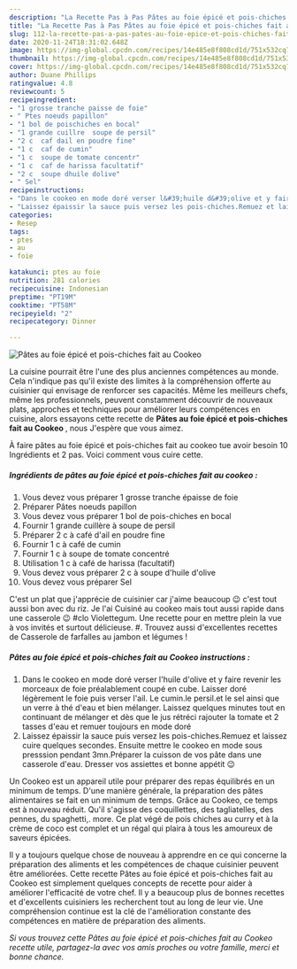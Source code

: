```yaml
---
description: "La Recette Pas à Pas Pâtes au foie épicé et pois-chiches fait au Cookeo"
title: "La Recette Pas à Pas Pâtes au foie épicé et pois-chiches fait au Cookeo"
slug: 112-la-recette-pas-a-pas-pates-au-foie-epice-et-pois-chiches-fait-au-cookeo
date: 2020-11-24T18:31:02.648Z
image: https://img-global.cpcdn.com/recipes/14e485e8f808cd1d/751x532cq70/pates-au-foie-epice-et-pois-chiches-fait-au-cookeo-photo-principale-de-la-recette.jpg
thumbnail: https://img-global.cpcdn.com/recipes/14e485e8f808cd1d/751x532cq70/pates-au-foie-epice-et-pois-chiches-fait-au-cookeo-photo-principale-de-la-recette.jpg
cover: https://img-global.cpcdn.com/recipes/14e485e8f808cd1d/751x532cq70/pates-au-foie-epice-et-pois-chiches-fait-au-cookeo-photo-principale-de-la-recette.jpg
author: Duane Phillips
ratingvalue: 4.8
reviewcount: 5
recipeingredient:
- "1 grosse tranche paisse de foie"
- " Ptes noeuds papillon"
- "1 bol de poischiches en bocal"
- "1 grande cuillre  soupe de persil"
- "2 c  caf dail en poudre fine"
- "1 c  caf de cumin"
- "1 c  soupe de tomate concentr"
- "1 c  caf de harissa facultatif"
- "2 c  soupe dhuile dolive"
- " Sel"
recipeinstructions:
- "Dans le cookeo en mode doré verser l&#39;huile d&#39;olive et y faire revenir les morceaux de foie préalablement coupé en cube. Laisser doré légèrement le foie puis verser l&#39;ail. Le cumin.le persil.et le sel ainsi que un verre à thé d&#39;eau et bien mélanger. Laissez quelques minutes tout en continuant de mélanger et dès que le jus rétréci rajouter la tomate et 2 tasses d&#39;eau et remuer toujours en mode doré"
- "Laissez épaissir la sauce puis versez les pois-chiches.Remuez et laissez cuire quelques secondes. Ensuite mettre le cookeo en mode sous presssion pendant 3mn.Préparer la cuisson de vos pâte dans une casserole d&#39;eau. Dresser vos assiettes et bonne appétit 😉"
categories:
- Resep
tags:
- ptes
- au
- foie

katakunci: ptes au foie 
nutrition: 281 calories
recipecuisine: Indonesian
preptime: "PT19M"
cooktime: "PT58M"
recipeyield: "2"
recipecategory: Dinner

---
```



![Pâtes au foie épicé et pois-chiches fait au Cookeo](https://img-global.cpcdn.com/recipes/14e485e8f808cd1d/751x532cq70/pates-au-foie-epice-et-pois-chiches-fait-au-cookeo-photo-principale-de-la-recette.jpg)

La cuisine pourrait être l'une des plus anciennes compétences au monde. Cela n'indique pas qu'il existe des limites à la compréhension offerte au cuisinier qui envisage de renforcer ses capacités. Même les meilleurs chefs, même les professionnels, peuvent constamment découvrir de nouveaux plats, approches et techniques pour améliorer leurs compétences en cuisine, alors essayons cette recette de <strong> Pâtes au foie épicé et pois-chiches fait au Cookeo </strong>, nous J'espère que vous aimez.

<!--inarticleads1-->

À faire pâtes au foie épicé et pois-chiches fait au cookeo tue avoir besoin 10 Ingrédients et 2 pas. Voici comment vous cuire cette.

##### Ingrédients de pâtes au foie épicé et pois-chiches fait au cookeo :

1. Vous devez vous préparer 1 grosse tranche épaisse de foie
1. Préparer  Pâtes noeuds papillon
1. Vous devez vous préparer 1 bol de pois-chiches en bocal
1. Fournir 1 grande cuillère à soupe de persil
1. Préparer 2 c à café d&#39;ail en poudre fine
1. Fournir 1 c à café de cumin
1. Fournir 1 c à soupe de tomate concentré
1. Utilisation 1 c à café de harissa (facultatif)
1. Vous devez vous préparer 2 c à soupe d&#39;huile d&#39;olive
1. Vous devez vous préparer  Sel


C&#39;est un plat que j&#39;apprécie de cuisinier car j&#39;aime beaucoup 😉 c&#39;est tout aussi bon avec du riz. Je l&#39;ai Cuisiné au cookeo mais tout aussi rapide dans une casserole 😉 #clo Violettegum. Une recette pour en mettre plein la vue à vos invités et surtout délicieuse. #. Trouvez aussi d&#39;excellentes recettes de Casserole de farfalles au jambon et légumes ! 

<!--inarticleads2-->

##### Pâtes au foie épicé et pois-chiches fait au Cookeo instructions :

1. Dans le cookeo en mode doré verser l&#39;huile d&#39;olive et y faire revenir les morceaux de foie préalablement coupé en cube. Laisser doré légèrement le foie puis verser l&#39;ail. Le cumin.le persil.et le sel ainsi que un verre à thé d&#39;eau et bien mélanger. Laissez quelques minutes tout en continuant de mélanger et dès que le jus rétréci rajouter la tomate et 2 tasses d&#39;eau et remuer toujours en mode doré
1. Laissez épaissir la sauce puis versez les pois-chiches.Remuez et laissez cuire quelques secondes. Ensuite mettre le cookeo en mode sous presssion pendant 3mn.Préparer la cuisson de vos pâte dans une casserole d&#39;eau. Dresser vos assiettes et bonne appétit 😉


Un Cookeo est un appareil utile pour préparer des repas équilibrés en un minimum de temps. D&#39;une manière générale, la préparation des pâtes alimentaires se fait en un minimum de temps. Grâce au Cookeo, ce temps est à nouveau réduit. Qu&#39;il s&#39;agisse des coquillettes, des tagliatelles, des pennes, du spaghetti,. more. Ce plat végé de pois chiches au curry et à la crème de coco est complet et un régal qui plaira à tous les amoureux de saveurs épicées. 

<!--inarticleads1-->

<p>
Il y a toujours quelque chose de nouveau à apprendre en ce qui concerne la préparation des aliments et les compétences de chaque cuisinier peuvent être améliorées. Cette recette Pâtes au foie épicé et pois-chiches fait au Cookeo est simplement quelques concepts de recette pour aider à améliorer l'efficacité de votre chef. Il y a beaucoup plus de bonnes recettes et d'excellents cuisiniers les recherchent tout au long de leur vie. Une compréhension continue est la clé de l'amélioration constante des compétences en matière de préparation des aliments.
</p>

<p>
<i>Si vous trouvez cette Pâtes au foie épicé et pois-chiches fait au Cookeo recette utile, partagez-la avec vos amis proches ou votre famille, merci et bonne chance.</i>
</p>
